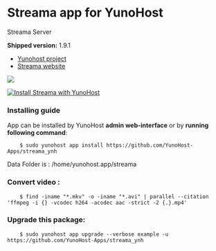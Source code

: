 # Streama app for YunoHost
Streama Server

**Shipped version:** 1.9.1

- [Yunohost project](https://yunohost.org)
- [Streama website](https://github.com/streamaserver/streama/)

![](https://avatars2.githubusercontent.com/u/38193973?s=280&v=4)


[![Install Streama with YunoHost](https://install-app.yunohost.org/install-with-yunohost.png)](https://install-app.yunohost.org/?app=streama)

### Installing guide

 App can be installed by YunoHost **admin web-interface** or by **running following command**:

        $ sudo yunohost app install https://github.com/YunoHost-Apps/streama_ynh
        
 Data Folder is : /home/yunohost.app/streama
 
### Convert video :
 
        $ find -iname "*.mkv" -o -iname "*.avi" | parallel --citation 'ffmpeg -i {} -vcodec h264 -acodec aac -strict -2 {.}.mp4'
 
### Upgrade this package:

        $ sudo yunohost app upgrade --verbose example -u https://github.com/YunoHost-Apps/streama_ynh
       

